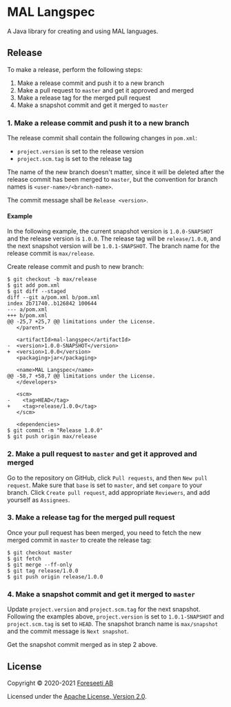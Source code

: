 # MAL Langspec

A Java library for creating and using MAL languages.

## Release

To make a release, perform the following steps:

1. Make a release commit and push it to a new branch
2. Make a pull request to `master` and get it approved and merged
3. Make a release tag for the merged pull request
4. Make a snapshot commit and get it merged to `master`

### 1. Make a release commit and push it to a new branch

The release commit shall contain the following changes in `pom.xml`:

- `project.version` is set to the release version
- `project.scm.tag` is set to the release tag

The name of the new branch doesn't matter, since it will be deleted after the release commit has been merged to `master`, but the convention for branch names is `<user-name>/<branch-name>`.

The commit message shall be `Release <version>`.

#### Example

In the following example, the current snapshot version is `1.0.0-SNAPSHOT` and the release version is `1.0.0`. The release tag will be `release/1.0.0`, and the next snapshot version will be `1.0.1-SNAPSHOT`. The branch name for the release commit is `max/release`.

Create release commit and push to new branch:

```
$ git checkout -b max/release
$ git add pom.xml
$ git diff --staged
diff --git a/pom.xml b/pom.xml
index 2b71740..b126842 100644
--- a/pom.xml
+++ b/pom.xml
@@ -25,7 +25,7 @@ limitations under the License.
   </parent>
 
   <artifactId>mal-langspec</artifactId>
-  <version>1.0.0-SNAPSHOT</version>
+  <version>1.0.0</version>
   <packaging>jar</packaging>
 
   <name>MAL Langspec</name>
@@ -58,7 +58,7 @@ limitations under the License.
   </developers>
 
   <scm>
-    <tag>HEAD</tag>
+    <tag>release/1.0.0</tag>
   </scm>
 
   <dependencies>
$ git commit -m "Release 1.0.0"
$ git push origin max/release
```

### 2. Make a pull request to `master` and get it approved and merged

Go to the repository on GitHub, click `Pull requests`, and then `New pull request`. Make sure that `base` is set to `master`, and set `compare` to your branch. Click `Create pull request`, add appropriate `Reviewers`, and add yourself as `Assignees`.

### 3. Make a release tag for the merged pull request

Once your pull request has been merged, you need to fetch the new merged commit in `master` to create the release tag:

```
$ git checkout master
$ git fetch
$ git merge --ff-only
$ git tag release/1.0.0
$ git push origin release/1.0.0
```

### 4. Make a snapshot commit and get it merged to `master`

Update `project.version` and `project.scm.tag` for the next snapshot. Following the examples above, `project.version` is set to `1.0.1-SNAPSHOT` and `project.scm.tag` is set to `HEAD`. The snapshot branch name is `max/snapshot` and the commit message is `Next snapshot`.

Get the snapshot commit merged as in step 2 above.

## License

Copyright © 2020-2021 [Foreseeti AB](https://foreseeti.com)

Licensed under the [Apache License, Version 2.0](https://www.apache.org/licenses/LICENSE-2.0).
